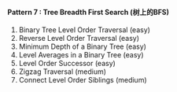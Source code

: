 #### Pattern 7 : Tree Breadth First Search (树上的BFS)
1. Binary Tree Level Order Traversal (easy)
2. Reverse Level Order Traversal (easy)
3. Minimum Depth of a Binary Tree (easy)
4. Level Averages in a Binary Tree (easy)
5. Level Order Successor (easy)
6. Zigzag Traversal (medium)
7. Connect Level Order Siblings (medium)
